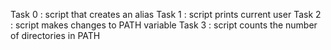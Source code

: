 Task 0 : script that creates an alias
Task 1 : script prints current user
Task 2 : script makes changes to PATH variable
Task 3 : script counts the number of directories in PATH
